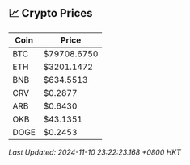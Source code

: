 ## 📈 Crypto Prices

| Coin | Price |
| ---- | ----- |
| BTC | $79708.6750 |
| ETH | $3201.1472 |
| BNB | $634.5513 |
| CRV | $0.2877 |
| ARB | $0.6430 |
| OKB | $43.1351 |
| DOGE | $0.2453 |

_Last Updated: 2024-11-10 23:22:23.168 +0800 HKT_